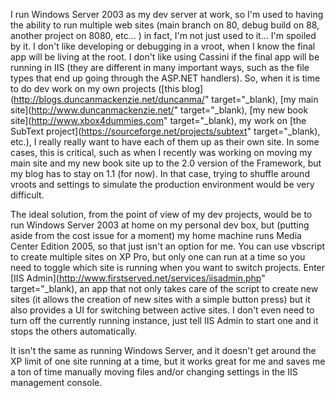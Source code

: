 I run Windows Server 2003 as my dev server at work, so I'm used to having the ability to run multiple web sites (main branch on 80, debug build on 88, another project on 8080, etc... ) in fact, I'm not just used to it... I'm spoiled by it. I don't like developing or debugging in a vroot, when I know the final app will be living at the root. I don't like using Cassini if the final app will be running in IIS (they are different in many important ways, such as the file types that end up going through the ASP.NET handlers). So, when it is time to do dev work on my own projects ([this blog](http://blogs.duncanmackenzie.net/duncanma/" target="_blank), [my main site](http://www.duncanmackenzie.net/" target="_blank), [my new book site](http://www.xbox4dummies.com" target="_blank), my work on [the SubText project](https://sourceforge.net/projects/subtext" target="_blank), etc.), I really really want to have each of them up as their own site. In some cases, this is critical, such as when I recently was working on moving my main site and my new book site up to the 2.0 version of the Framework, but my blog has to stay on 1.1 (for now). In that case, trying to shuffle around vroots and settings to simulate the production environment would be very difficult.

The ideal solution, from the point of view of my dev projects, would be to run Windows Server 2003 at home on my personal dev box, but (putting aside from the cost issue for a moment) my home machine runs Media Center Edition 2005, so that just isn't an option for me. You can use vbscript to create multiple sites on XP Pro, but only one can run at a time so you need to toggle which site is running when you want to switch projects. Enter [IIS Admin](http://www.firstserved.net/services/iisadmin.php" target="_blank), an app that not only takes care of the script to create new sites (it allows the creation of new sites with a simple button press) but it also provides a UI for switching between active sites. I don't even need to turn off the currently running instance, just tell IIS Admin to start one and it stops the others automatically.

It isn't the same as running Windows Server, and it doesn't get around the XP limit of one site running at a time, but it works great for me and saves me a ton of time manually moving files and/or changing settings in the IIS management console.